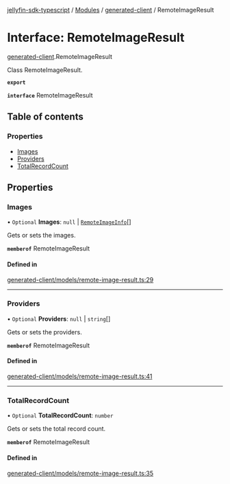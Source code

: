 [jellyfin-sdk-typescript](../README.md) / [Modules](../modules.md) / [generated-client](../modules/generated_client.md) / RemoteImageResult

# Interface: RemoteImageResult

[generated-client](../modules/generated_client.md).RemoteImageResult

Class RemoteImageResult.

**`export`**

**`interface`** RemoteImageResult

## Table of contents

### Properties

- [Images](generated_client.RemoteImageResult.md#images)
- [Providers](generated_client.RemoteImageResult.md#providers)
- [TotalRecordCount](generated_client.RemoteImageResult.md#totalrecordcount)

## Properties

### Images

• `Optional` **Images**: ``null`` \| [`RemoteImageInfo`](generated_client.RemoteImageInfo.md)[]

Gets or sets the images.

**`memberof`** RemoteImageResult

#### Defined in

[generated-client/models/remote-image-result.ts:29](https://github.com/thornbill/jellyfin-sdk-typescript/blob/7534c86/src/generated-client/models/remote-image-result.ts#L29)

___

### Providers

• `Optional` **Providers**: ``null`` \| `string`[]

Gets or sets the providers.

**`memberof`** RemoteImageResult

#### Defined in

[generated-client/models/remote-image-result.ts:41](https://github.com/thornbill/jellyfin-sdk-typescript/blob/7534c86/src/generated-client/models/remote-image-result.ts#L41)

___

### TotalRecordCount

• `Optional` **TotalRecordCount**: `number`

Gets or sets the total record count.

**`memberof`** RemoteImageResult

#### Defined in

[generated-client/models/remote-image-result.ts:35](https://github.com/thornbill/jellyfin-sdk-typescript/blob/7534c86/src/generated-client/models/remote-image-result.ts#L35)

